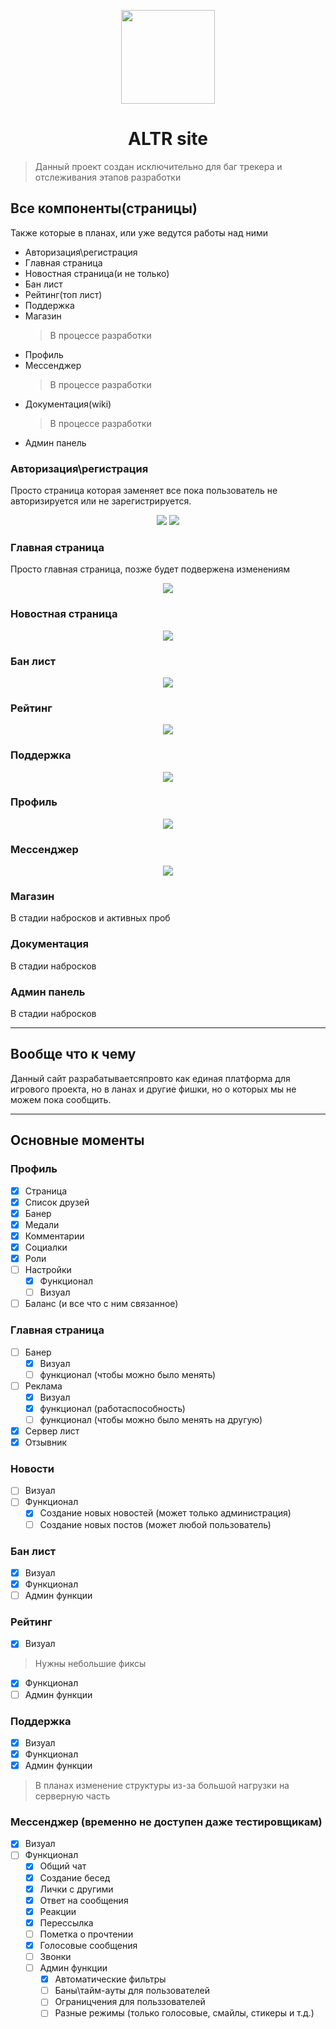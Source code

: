 <p align="center">
  <img src="./assets/altr.png" height="150px" />
  <h1 align="center">ALTR site</h1>  
</p>

> Данный проект создан исключительно для баг трекера и отслеживания этапов разработки

## Все компоненты(страницы)

Также которые в планах, или уже ведутся работы над ними

- Авторизация\регистрация
- Главная страница
- Новостная страница(и не только)
- Бан лист
- Рейтинг(топ лист)
- Поддержка
- Магазин
  > В процессе разработки
- Профиль
- Мессенджер
  > В процессе разработки
- Документация(wiki)
  > В процессе разработки
- Админ панель

### Авторизация\регистрация

Просто страница которая заменяет все пока пользователь не авторизируется или не зарегистрируется.

<p align="center">
  <img src="./assets/auth.png" />
  <img src="./assets/rega.png" />
</p>

### Главная страница

Просто главная страница, позже будет подвержена изменениям

<p align="center">
  <img src="./assets/auth.png" />
</p>

### Новостная страница

<p align="center">
  <img src="./assets/auth.png" />
</p>

### Бан лист

<p align="center">
  <img src="./assets/auth.png" />
</p>

### Рейтинг

<p align="center">
  <img src="./assets/auth.png" />
</p>

### Поддержка

<p align="center">
  <img src="./assets/auth.png" />
</p>

### Профиль

<p align="center">
  <img src="./assets/auth.png" />
</p>

### Мессенджер

<p align="center">
  <img src="./assets/auth.png" />
</p>

### Магазин

В стадии набросков и активных проб

### Документация

В стадии набросков

### Админ панель

В стадии набросков

<hr />

## Вообще что к чему

Данный сайт разрабатываетсяпровто как единая платформа для игрового проекта, но в ланах и другие фишки, но о которых мы не можем пока сообщить.

<hr />

## Основные моменты

### Профиль
- [x] Страница
- [x] Список друзей
- [x] Банер
- [x] Медали
- [x] Комментарии
- [x] Социалки
- [x] Роли
- [ ] Настройки
  - [x] Функционал
  - [ ] Визуал
- [ ] Баланс (и все что с ним связанное)
      
### Главная страница
- [ ] Банер
  - [x] Визуал
  - [ ] функционал (чтобы можно было менять)
- [ ] Реклама
  - [x] Визуал
  - [x] функционал (работаспособность)
  - [ ] функционал (чтобы можно было менять на другую)
- [x] Сервер лист
- [x] Отзывник

### Новости
- [ ] Визуал
- [ ] Функционал
  - [x] Создание новых новостей (может только администрация)
  - [ ] Создание новых постов (может любой пользователь)

### Бан лист
- [x] Визуал
- [x] Функционал
- [ ] Админ функции

### Рейтинг
- [x] Визуал
> Нужны небольшие фиксы
- [x] Функционал
- [ ] Админ функции

### Поддержка
- [x] Визуал
- [x] Функционал
- [x] Админ функции
> В планах изменение структуры из-за большой нагрузки на серверную часть

### Мессенджер (временно не доступен даже тестировщикам)
- [x] Визуал
- [ ] Функционал
  - [x] Общий чат
  - [x] Создание бесед
  - [x] Лички с другими
  - [x] Ответ на сообщения
  - [x] Реакции
  - [x] Перессылка
  - [ ] Пометка о прочтении
  - [x] Голосовые сообщения
  - [ ] Звонки
  - [ ] Админ функции
    - [x] Автоматические фильтры
    - [ ] Баны\тайм-ауты для пользователей
    - [ ] Ограницчения для польззователей
    - [ ] Разные режимы (только голосовые, смайлы, стикеры и т.д.)
